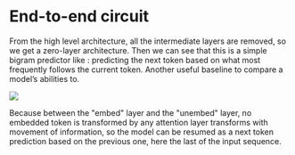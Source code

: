 # End-to-end circuit

From the high level architecture, all the intermediate layers are removed, so we get a zero-layer architecture. Then we can see that this is a simple bigram predictor like : predicting the next token based on what most frequently follows the current token. Another useful baseline to compare a model’s abilities to.

![](https://youtu.be/VuskeUYRw-g)

Because between the "embed" layer and the "unembed" layer, no embedded token is transformed by any attention layer transforms with movement of information, so the model can be resumed as a next token prediction based on the previous one, here the last of the input sequence.